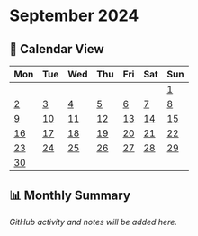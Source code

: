 # September 2024

## 📅 Calendar View

| Mon | Tue | Wed | Thu | Fri | Sat | Sun |
|-----|-----|-----|-----|-----|-----|-----|
| | | | | | | [1](01-09-2024.md) |
| [2](02-09-2024.md) | [3](03-09-2024.md) | [4](04-09-2024.md) | [5](05-09-2024.md) | [6](06-09-2024.md) | [7](07-09-2024.md) | [8](08-09-2024.md) |
| [9](09-09-2024.md) | [10](10-09-2024.md) | [11](11-09-2024.md) | [12](12-09-2024.md) | [13](13-09-2024.md) | [14](14-09-2024.md) | [15](15-09-2024.md) |
| [16](16-09-2024.md) | [17](17-09-2024.md) | [18](18-09-2024.md) | [19](19-09-2024.md) | [20](20-09-2024.md) | [21](21-09-2024.md) | [22](22-09-2024.md) |
| [23](23-09-2024.md) | [24](24-09-2024.md) | [25](25-09-2024.md) | [26](26-09-2024.md) | [27](27-09-2024.md) | [28](28-09-2024.md) | [29](29-09-2024.md) |
| [30](30-09-2024.md) | | | | | | |

## 📊 Monthly Summary

*GitHub activity and notes will be added here.*
